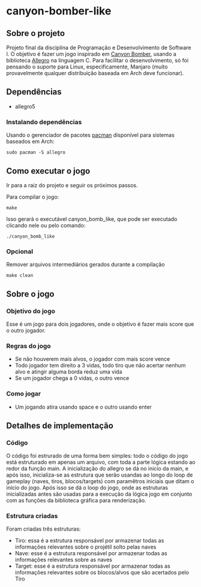 # canyon-bomber-like

## Sobre o projeto
Projeto final da disciplina de Programação e Desenvolvimento de Software I. O objetivo é fazer um jogo inspirado em [Canyon Bomber](https://en.wikipedia.org/wiki/Canyon_Bomber), usando a biblioteca [Allegro](https://wiki.archlinux.org/title/Allegro) na linguagem C. Para facilitar o desenvolvimento, só foi pensando o suporte para Linux, especificamente, Manjaro (muito provavelmente qualquer distribuição baseada em Arch deve funcionar).


## Dependências
- allegro5

### Instalando dependências
Usando o gerenciador de pacotes [pacman](https://wiki.archlinux.org/title/Pacman) disponível para sistemas baseados em Arch:
```
sudo pacman -S allegro
```


## Como executar o jogo
Ir para a raiz do projeto e seguir os próximos passos.

Para compilar o jogo:
```
make
```

Isso gerará o executável canyon_bomb_like, que pode ser executado clicando nele ou pelo comando:
```
./canyon_bomb_like 
```

### Opcional
Remover arquivos intermediários gerados durante a compilação
```
make clean
```

## Sobre o jogo

### Objetivo do jogo
Esse é um jogo para dois jogadores, onde o objetivo é fazer mais score que o outro jogador.

### Regras do jogo
- Se não houverem mais alvos, o jogador com mais score vence
- Todo jogador tem direito a 3 vidas, todo tiro que não acertar nenhum alvo e atingir alguma borda reduz uma vida
- Se um jogador chega a 0 vidas, o outro vence

### Como jogar
- Um jogando atira usando space e o outro usando enter

## Detalhes de implementação
### Código
O código foi estrurado de uma forma bem simples: todo o código do jogo está estruturado em apenas um arquivo, com toda a parte lógica estando ao redor da função main.
A inicialização do allegro se dá no inicío da main, e após isso, inicializa-se as estrutura que serão usandas ao longo do loop de gameplay (naves, tiros, blocos/targets) com paramêtros iniciais que ditam o início do jogo.
Após isso se dá o loop do jogo, onde as estruturas inicializadas antes são usadas para a execução da lógica jogo em conjunto com as funções da biblioteca gráfica para renderização.


### Estrutura criadas
Foram criadas três estruturas:
- Tiro: essa é a estrutura responsável por armazenar todas as informações relevantes sobre o projétil solto pelas naves
- Nave: esse é a estrutura responsável por armazenar todas as informações relevantes sobre as naves
- Target: esse é a estrutura responsável por armazenar todas as informações relevantes sobre os blocos/alvos que são acertados pelo Tiro
